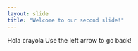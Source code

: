 ```yaml
---
layout: slide
title: "Welcome to our second slide!"
---
```

Hola crayola
Use the left arrow to go back!
